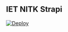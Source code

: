 ## IET NITK Strapi

[![Deploy](https://github.com/IET-NITK/cms/actions/workflows/deploy.yml/badge.svg?branch=master)](https://github.com/IET-NITK/cms/actions/workflows/deploy.yml)
